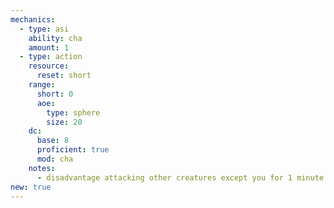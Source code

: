 ```yaml
---
mechanics:
  - type: asi
    ability: cha
    amount: 1
  - type: action
    resource:
      reset: short
    range:
      short: 0
      aoe:
        type: sphere
        size: 20
    dc:
      base: 8
      proficient: true
      mod: cha
    notes:
      - disadvantage attacking other creatures except you for 1 minute or until it attacks you
new: true
---
```

